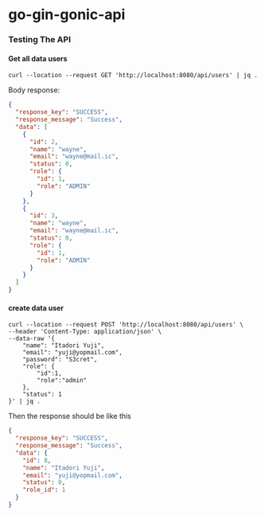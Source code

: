 # go-gin-gonic-api

### Testing The API

#### Get all data users

```shell
curl --location --request GET 'http://localhost:8080/api/users' | jq .
```

Body response:

```json
{
  "response_key": "SUCCESS",
  "response_message": "Success",
  "data": [
    {
      "id": 2,
      "name": "wayne",
      "email": "wayne@mail.ic",
      "status": 0,
      "role": {
        "id": 1,
        "role": "ADMIN"
      }
    },
    {
      "id": 3,
      "name": "wayne",
      "email": "wayne@mail.ic",
      "status": 0,
      "role": {
        "id": 1,
        "role": "ADMIN"
      }
    }
  ]
}
```

#### create data user

```shell
curl --location --request POST 'http://localhost:8080/api/users' \
--header 'Content-Type: application/json' \
--data-raw '{
    "name": "Itadori Yuji",
    "email": "yuji@yopmail.com",
    "password": "S3cret",
    "role": {
        "id":1,
        "role":"admin"
    },
    "status": 1
}' | jq .
```

Then the response should be like this

```json
{
  "response_key": "SUCCESS",
  "response_message": "Success",
  "data": {
    "id": 8,
    "name": "Itadori Yuji",
    "email": "yuji@yopmail.com",
    "status": 0,
    "role_id": 1
  }
}
```

